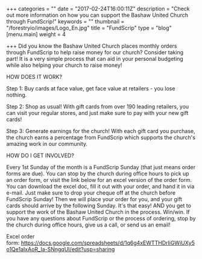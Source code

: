 +++
categories = ""
date = "2017-02-24T16:00:11Z"
description = "Check out more information on how you can support the Bashaw United Church through FundScrip!"
keywords = ""
thumbnail = "/forestryio/images/Logo_En.jpg"
title = "FundScrip"
type = "blog"
[menu.main]
weight = 4

+++
Did you know the Bashaw United Church places monthly orders through FundScrip to help raise money for our church? Consider taking part! It is a very simple process that can aid in your personal budgeting while also helping your church to raise money!  

HOW DOES IT WORK?

Step 1: Buy cards at face value, get face value at retailers - you lose nothing.

Step 2: Shop as usual! With gift cards from over 190 leading retailers, you can visit your regular stores, and just make sure to pay with your new gift cards!

Step 3: Generate earnings for the church! With each gift card you purchase, the church earns a percentage from FundScrip which supports the church's amazing work in our community.

HOW DO I GET INVOLVED?

Every 1st Sunday of the month is a FundScrip Sunday (that just means order forms are due). You can stop by the church during office hours to pick up an order form, or visit the link below for an excel version of the order form. You can download the excel doc, fill it out with your order, and hand it in via e-mail. Just make sure to drop your cheque off at the church before FundScrip Sunday! Then we will place your order for you, and your gift cards should arrive by the following Sunday. It's that easy! AND you get to support the work of the Bashaw United Church in the process. Win/win. If you have any questions about FundScrip or the process of ordering, stop by the church during office hours, give us a call, or send us an email!

Excel order form: https://docs.google.com/spreadsheets/d/1q6g4xEWTTHDrIiGWiUXy5o1Qe1aIxAoR_Ia-SNngqUI/edit?usp=sharing